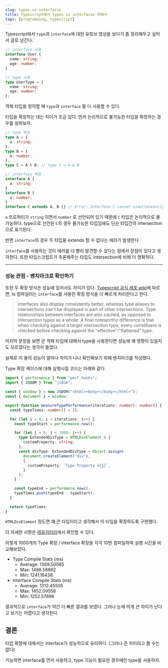 ```yaml
---
slug: types-vs-interfaces
title: Typescript에서 types vs interfaces 대해서
tags: [programming, typescript]
---
```


Typescript에서 `type`과 `interface`에 대한 유튜브 영상을 보다가 좀 정리해두고 싶어서 글로 남긴다.

```ts
// interface 사용
interface User {
  name: string;
  age: number;
}

// type 사용
type UserType = {
  name: string;
  age: number;
};
```

객체 타입을 정의할 때 `type`과 `interface` 둘 다 사용할 수 있다.

타입을 확장하는 데는 차이가 조금 있다.
먼저 논리적으로 불가능한 타입을 확장하는 경우를 살펴보자.

```ts
// type 확장
type A = {
  a: string;
};
type B = {
  a: number;
};
type C = A & B; // type C = A & B

// interface 확장
interface A {
  a: string;
}
interface B {
  a: number;
}
interface C extends A, B {} // Error: Interface C cannot simultaneously extend types 'A' and 'B'
```

`a` 프로퍼티가 `string` 이면서 `number` 로 선언되어 있기 때문에 `C` 타입은 논리적으로 불가능하다.
type으로 선언된 `C`의 경우 불가능한 타입임에도 단순 타입간의 intersection으로 표기된다.

반면 `interface`의 경우 두 타입을 extends 할 수 없다는 에러가 발생한다.

`interface`를 사용하는 것이 에러를 더 빨리 발견할 수 있다는 점에서 장점이 있다고 생각한다. 또한 타입스크립트가 추론해주는 타입도 intersection에 비해 더 명확하다.

---

### 성능 관점 - 벤치마크로 확인하기

또한 두 확장 방식은 성능에 있어서도 차이가 있다.
[Typescript 공식 레포 wiki](https://github.com/microsoft/TypeScript/wiki/Performance#preferring-interfaces-over-intersections)에 따르면, ts 컴파일러는 `interface`를 사용한 확장 방식을 더 빠르게 처리한다고 한다.

> Interfaces also display consistently better, whereas type aliases to intersections can't be displayed in part of other intersections. Type relationships between interfaces are also cached, as opposed to intersection types as a whole. A final noteworthy difference is that when checking against a target intersection type, every constituent is checked before checking against the "effective"/"flattened" type.

마지막 문장을 보면 큰 객체 타입에 대해서 type을 사용한다면 성능에 꽤 영향이 있을지도 모르겠다는 생각이 들었다.

실제로 이 둘의 성능이 얼마나 차이가 나나 확인해보기 위해 벤치마크를 작성했다.

Type 확장 케이스에 대해 실행시킬 코드는 아래와 같다.

```ts
import { performance } from "perf_hooks";
import { JSDOM } from "jsdom";

const { window } = new JSDOM("<html><body></body></html>");
const { document } = window;

export function measureTypePerformance(iterations: number): number[] {
  const typeTimes: number[] = [];

  for (let i = 0; i < iterations; i++) {
    const typeStart = performance.now();

    for (let j = 0; j < 1000; j++) {
      type ExtendedDivType = HTMLDivElement & {
        customProperty: string;
      };
      const divType: ExtendedDivType = Object.assign(
        document.createElement("div"),
        {
          customProperty: `Type Property ${j}`,
        }
      );
    }

    const typeEnd = performance.now();
    typeTimes.push(typeEnd - typeStart);
  }

  return typeTimes;
}
```

`HTMLDivElement` 정도면 꽤 큰 타입이라고 생각해서 이 타입을 확장하도록 구현했다.

더 자세한 사항은 [레포지터리](https://github.com/JeonJaewon/type-interface-benchmark)에서 확인할 수 있다.

이렇게 1000개의 Type 확장 / interface 확장을 각각 10번 컴파일하여 실행 시간을 비교해보았다.

- Type Compile Stats (ms)
  - Average: 1369.50085
  - Max: 1488.58892
  - Min: 1241.16438
- Interface Compile Stats (ms)
  - Average: 1312.45505
  - Max: 1452.09558
  - Min: 1252.57896

결과적으로 `interface`가 약간 더 빠른 결과를 보였다.
그러나 눈에 띄게 큰 차이가 난다고 보기는 어렵다고 생각한다.

## 결론

타입 확장에 대해서는 interface가 성능적으로 유리하다. (그러나 큰 차이라고 볼 수는 없다)

가능하면 interface를 먼저 사용하고, type 기능이 필요한 경우에만 type을 사용하자.
